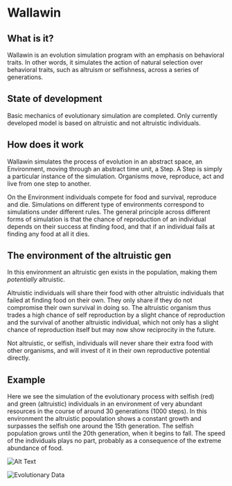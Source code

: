 # Wallawin

## What is it?

Wallawin is an evolution simulation program with an emphasis on behavioral traits. In other words, it simulates the action of natural selection over behavioral traits, such as altruism or selfishness, across a series of generations.

## State of development

Basic mechanics of evolutionary simulation are completed. Only currently developed model is based on altruistic and not altruistic individuals.

## How does it work

Wallawin simulates the process of evolution in an abstract space, an Environment, moving through an abstract time unit, a Step. A Step is simply a particular instance of the simulation. Organisms move, reproduce, act and live from one step to another.

On the Environment individuals compete for food and survival, reproduce and die. Simulations on different type of environments correspond to simulations under different rules. The general principle across different forms of simulation is that the chance of reproduction of an individual depends on their success at finding food, and that if an individual fails at finding any food at all it dies.

## The environment of the altruistic gen

In this environment an altruistic gen exists in the population, making them *potentially* altruistic. 

Altruistic individuals will share their food with other altruistic individuals that failed at finding food on their own. They only share if they do not compromise their own survival in doing so. The altruistic organism thus trades a high chance of self reproduction by a slight chance of reproduction and the survival of another altruistic individual, which not only has a slight chance of reproduction itself but may now show reciprocity in the future. 

Not altruistic, or selfish, individuals will never share their extra food with other organisms, and will invest of it in their own reproductive potential directly.

## Example

Here we see the simulation of the evolutionary process with selfish (red) and green (altruistic) individuals in an environment of very abundant resources
in the course of around 30 generations (1000 steps).
In this environment the altruistic popoulation shows a constant growth and surpasses the selfish one around the 15th generation.
The selfish population grows until the 20th generation, when it begins to fall.
The speed of the individuals plays no part, probably as a consequence of the extreme abundance of food.



![Alt Text](https://tenor.com/bA8wk.gif)


![Evolutionary Data](https://i.ibb.co/pWwXMgm/data.png)


